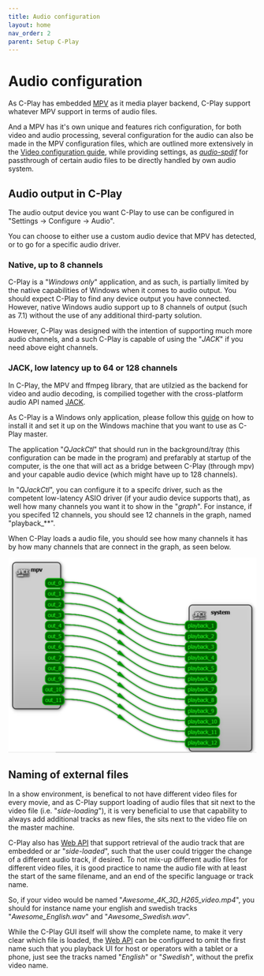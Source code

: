 ```yaml
---
title: Audio configuration
layout: home
nav_order: 2
parent: Setup C-Play
---
```


# Audio configuration

As C-Play has embedded [MPV](https://mpv.io/) as it media player backend, C-Play support whatever MPV support in terms of audio files.

And a MPV has it's own unique and features rich configuration, for both video and audio processing, several configuration for the audio can also be made in the MPV configuration files, which are outlined more extensively in the [Video configuration guide](video#mpv-configuration-files), while providing settings, as [*audio-spdif*](https://mpv.io/manual/master/#options-audio-spdif) for passthrough of certain audio files to be directly handled by own audio system.

## Audio output in C-Play

The audio output device you want C-Play to use can be configured in "Settings -> Configure -> Audio".

You can choose to either use a custom audio device that MPV has detected, or to go for a specific audio driver.

### Native, up to 8 channels

C-Play is a "*Windows only*" application, and as such, is partially limited by the native capabilities of Windows when it comes to audio output. You should expect C-Play to find any device output you have connected. However, native Windows audio support up to 8 channels of output (such as 7.1) without the use of any additional third-party solution.

However, C-Play was designed with the intention of supporting much more audio channels, and a such C-Play is capable of using the "*JACK*" if you need above eight channels.

### JACK, low latency up to 64 or 128 channels

In C-Play, the MPV and ffmpeg library, that are utilzied as the backend for video and audio decoding, is compilied together with the cross-platform audio API named [JACK](https://jackaudio.org/).

As C-Play is a Windows only application, please follow this [guide](https://jackaudio.org/faq/jack_on_windows.html) on how to install it and set it up on the Windows machine that you want to use as C-Play master.

The application "*QJackCtl*" that should run in the background/tray (this configuration can be made in the program) and prefarably at startup of the computer, is the one that will act as a bridge between C-Play (through mpv) and your capable audio device (which might have up to 128 channels). 

In "*QJackCtl*", you can configure it to a specifc driver, such as the competent low-latency ASIO driver (if your audio device supports that), as well how many channels you want it to show in the "*graph*". For instance, if you specifed 12 channels, you should see 12 channels in the graph, named "playback_**".

When C-Play loads a audio file, you should see how many channels it has by how many channels that are connect in the graph, as seen below.

 ![Jack](../../assets/jack/12_channels.png)

## Naming of external files

In a show environment, is benefical to not have different video files for every movie, and as C-Play support loading of audio files that sit next to the video file (i.e. "*side-loading*"), it is very beneficial to use that capability to always add additional tracks as new files, the sits next to the video file on the master machine.

C-Play also has [Web API](../remote/api.md) that support retrieval of the audio track that are embedded or ar "*side-loaded*", such that the user could trigger the change of a different audio track, if desired. To not mix-up different audio files for different video files, it is good practice to name the audio file with at least the start of the same filename, and an end of the specific language or track name.

So, if your video would be named "*Awesome_4K_3D_H265_video.mp4*", you should for instance name your english and swedish tracks "*Awesome_English.wav*" and "*Awesome_Swedish.wav*".

While the C-Play GUI itself will show the complete name, to make it very clear which file is loaded, the [Web API](../remote/api.md) can be configured to omit the first name such that you playback UI for host or operators with a tablet or a phone, just see the tracks named "*English*" or "*Swedish*", without the prefix video name.